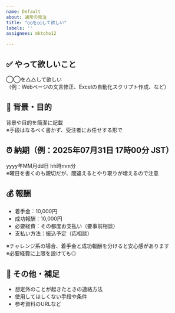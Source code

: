 ```yaml
---
name: Default
about: 通常の発注
title: "◯◯を◯◯して欲しい"
labels: ''
assignees: mktoho12

---
```


## ✅ やって欲しいこと
◯◯を△△して欲しい  
（例：Webページの文言修正、Excelの自動化スクリプト作成、など）

## 🧭 背景・目的
背景や目的を簡潔に記載  
※手段はなるべく書かず、受注者にお任せする形で

## ⏰ 納期（例：2025年07月31日 17時00分 JST）
yyyy年MM月dd日 hh時mm分  
※曜日を書くのも親切だが、間違えるとやり取りが増えるので注意

## 💰 報酬
- 着手金：10,000円
- 成功報酬：10,000円
- 必要経費：その都度お支払い（要事前相談）
- 支払い方法：振込予定（応相談）

※チャレンジ系の場合、着手金と成功報酬を分けると安心感があります  
※必要経費に上限を設けても◎

## 📝 その他・補足
- 想定外のことが起きたときの連絡方法
- 使用してほしくない手段や条件
- 参考資料のURLなど
